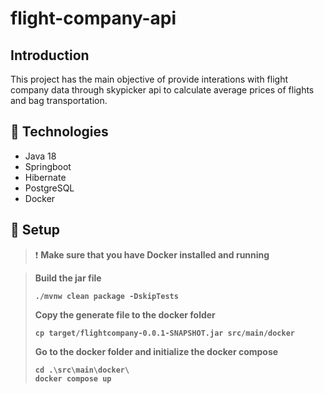 # flight-company-api

## Introduction

This project has the main objective of provide interations with flight company data through skypicker api to calculate average prices of flights and bag transportation.


## 🔧 Technologies

- Java 18
- Springboot
- Hibernate
- PostgreSQL
- Docker

## 🚀 Setup

> ❗ <b> Make sure that you have Docker installed and running

><b>Build the jar file</b>
>```
>./mvnw clean package -DskipTests
>```
><b>Copy the generate file to the docker folder</b>
>```
>cp target/flightcompany-0.0.1-SNAPSHOT.jar src/main/docker
>```
><b>Go to the docker folder and initialize the docker compose</b>
>```
>cd .\src\main\docker\
>docker compose up
>```